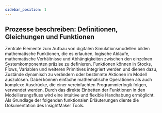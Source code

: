 ```yaml
---
sidebar_position: 1
---
```


## Prozesse beschreiben: Definitionen, Gleichungen und Funktionen

Zentrale Elemente zum Aufbau von digitalen Simulationsmodellen bilden mathematische Funktionen, die es erlauben, logische Abläufe, mathematische Verhältnisse und Abhängigkeiten zwischen den einzelnen Systemkomponenten präzise zu definieren. Funktionen können in Stocks, Flows, Variablen und weiteren Primitives integriert werden und dienen dazu, Zustände dynamisch zu verändern oder bestimmte Aktionen im Modell auszulösen. Dabei können einfache mathematische Operationen als auch komplexe Ausdrücke, die einer vereinfachten Programmierlogik folgen, verwendet werden. Durch das direkte Einbetten der Funktionen in den Modellierungsfluss wird eine intuitive und flexible Handhabung ermöglicht. Als Grundlage der folgenden funktionalen Erläuterungen diente die Dokumentation des InsightMaker Tools.